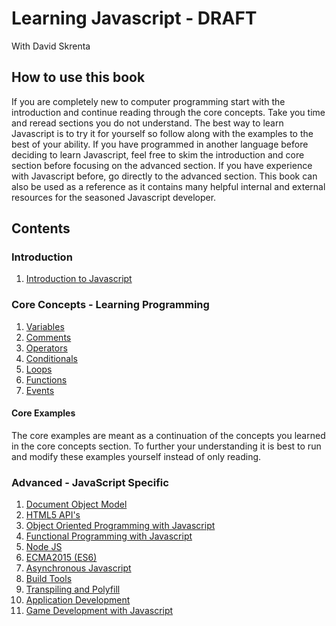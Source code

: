 # Learning Javascript - DRAFT

With David Skrenta

## How to use this book

If you are completely new to computer programming start with the introduction and continue reading through the core concepts. Take you time and reread sections you do not understand. The best way to learn Javascript is to try it for yourself so follow along with the examples to the best of your ability. If you have programmed in another language before deciding to learn Javascript, feel free to skim the introduction and core section before focusing on the advanced section. If you have experience with Javascript before, go directly to the advanced section. This book can also be used as a reference as it contains many helpful internal and external resources for the seasoned Javascript developer.

## Contents

### Introduction

  1. [Introduction to Javascript](https://github.com/dskrenta/learn-js/blob/master/introduction.md)

### Core Concepts - Learning Programming

1. [Variables](https://github.com/dskrenta/learn-js/blob/master/core/variables.md)
2. [Comments](https://github.com/dskrenta/learn-js/blob/master/core/comments.md)
3. [Operators](https://github.com/dskrenta/learn-js/blob/master/core/operators.md)
4. [Conditionals](https://github.com/dskrenta/learn-js/blob/master/core/conditionals.md)
5. [Loops](https://github.com/dskrenta/learn-js/blob/master/core/loops.md)
6. [Functions](https://github.com/dskrenta/learn-js/blob/master/core/functions.md)
7. [Events](https://github.com/dskrenta/learn-js/blob/master/core/events.md)

#### Core Examples

The core examples are meant as a continuation of the concepts you learned in the core concepts section. To further your understanding it is best to run and modify these examples yourself instead of only reading.

### Advanced - JavaScript Specific

1. [Document Object Model]()
2. [HTML5 API's]()
3. [Object Oriented Programming with Javascript]()
4. [Functional Programming with Javascript]()
5. [Node JS]()
6. [ECMA2015 (ES6)]()
7. [Asynchronous Javascript]()
8. [Build Tools]()
9. [Transpiling and Polyfill]()
10. [Application Development]()
11. [Game Development with Javascript]()
